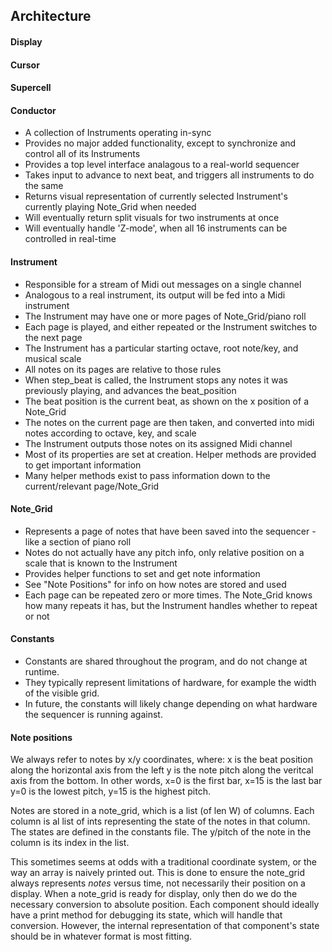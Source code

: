 ## Architecture

#### Display

#### Cursor

#### Supercell

#### Conductor
  - A collection of Instruments operating in-sync
  - Provides no major added functionality, except to synchronize and control all of its Instruments
  - Provides a top level interface analagous to a real-world sequencer
  - Takes input to advance to next beat, and triggers all instruments to do the same
  - Returns visual representation of currently selected Instrument's currently playing Note_Grid when needed
  - Will eventually return split visuals for two instruments at once
  - Will eventually handle 'Z-mode', when all 16 instruments can be controlled in real-time

#### Instrument
  - Responsible for a stream of Midi out messages on a single channel
  - Analogous to a real instrument, its output will be fed into a Midi instrument
  - The Instrument may have one or more pages of Note_Grid/piano roll
  - Each page is played, and either repeated or the Instrument switches to the next page
  - The Instrument has a particular starting octave, root note/key, and musical scale
  - All notes on its pages are relative to those rules
  - When step_beat is called, the Instrument stops any notes it was previously playing, and advances the beat_position
  - The beat position is the current beat, as shown on the x position of a Note_Grid
  - The notes on the current page are then taken, and converted into midi notes according to octave, key, and scale
  - The Instrument outputs those notes on its assigned Midi channel
  - Most of its properties are set at creation. Helper methods are provided to get important information
  - Many helper methods exist to pass information down to the current/relevant page/Note_Grid

#### Note_Grid
  - Represents a page of notes that have been saved into the sequencer - like a section of piano roll
  - Notes do not actually have any pitch info, only relative position on a scale that is known to the Instrument
  - Provides helper functions to set and get note information
  - See "Note Positions" for info on how notes are stored and used
  - Each page can be repeated zero or more times. The Note_Grid knows how many repeats it has, but the Instrument handles whether to repeat or not

#### Constants

  - Constants are shared throughout the program, and do not change at runtime.
  - They typically represent limitations of hardware, for example the width of the visible grid.
  - In future, the constants will likely change depending on what hardware the sequencer is running against.

#### Note positions

We always refer to notes by x/y coordinates, where:
  x is the beat position along the horizontal axis from the left
  y is the note pitch along the veritcal axis from the bottom.
In other words,
  x=0 is the first bar, x=15 is the last bar
  y=0 is the lowest pitch, y=15 is the highest pitch.

Notes are stored in a note_grid, which is a list (of len W) of columns.
Each column is al list of ints representing the state of the notes in that column.
The states are defined in the constants file.
The y/pitch of the note in the column is its index in the list.

This sometimes seems at odds with a traditional coordinate system, or the way an array is naively printed out.
This is done to ensure the note_grid always represents _notes_ versus time, not necessarily their position on a display.
When a note_grid is ready for display, only then do we do the necessary conversion to absolute position.
Each component should ideally have a print method for debugging its state, which will handle that conversion.
However, the internal representation of that component's state should be in whatever format is most fitting.
